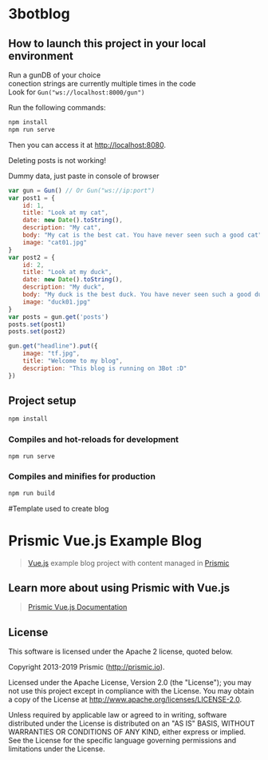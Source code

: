 # 3botblog

## How to launch this project in your local environment

Run a gunDB of your choice  
conection strings are currently multiple times in the code  
Look for `Gun("ws://localhost:8000/gun")`

Run the following commands:

``` bash
npm install
npm run serve
```

Then you can access it at [http://localhost:8080](http://localhost:8080).  

Deleting posts is not working!

Dummy data, just paste in console of browser
```javascript
var gun = Gun() // Or Gun("ws://ip:port")
var post1 = {
	id: 1,
	title: "Look at my cat",
	date: new Date().toString(),
	description: "My cat",
	body: "My cat is the best cat. You have never seen such a good cat",
	image: "cat01.jpg"
}
var post2 = {
	id: 2,
	title: "Look at my duck",
	date: new Date().toString(),
	description: "My duck",
	body: "My duck is the best duck. You have never seen such a good duck. A big yellow duck",
	image: "duck01.jpg"
}
var posts = gun.get('posts')
posts.set(post1)
posts.set(post2)

gun.get("headline").put({
	image: "tf.jpg",
	title: "Welcome to my blog",
	description: "This blog is running on 3Bot :D"
})

```


## Project setup
``` bash
npm install
```

### Compiles and hot-reloads for development
``` bash
npm run serve
```

### Compiles and minifies for production
``` bash
npm run build
```


#Template used to create blog

# Prismic Vue.js Example Blog

> [Vue.js](https://vuejs.org) example blog project with content managed in [Prismic](https://prismic.io)

## Learn more about using Prismic with Vue.js

> [Prismic Vue.js Documentation](https://prismic.io/docs/vuejs/getting-started/with-the-vuejs-starter)

## License

This software is licensed under the Apache 2 license, quoted below.

Copyright 2013-2019 Prismic (http://prismic.io).

Licensed under the Apache License, Version 2.0 (the "License"); you may not use this project except in compliance with the License. You may obtain a copy of the License at http://www.apache.org/licenses/LICENSE-2.0.

Unless required by applicable law or agreed to in writing, software distributed under the License is distributed on an "AS IS" BASIS, WITHOUT WARRANTIES OR CONDITIONS OF ANY KIND, either express or implied. See the License for the specific language governing permissions and limitations under the License.
